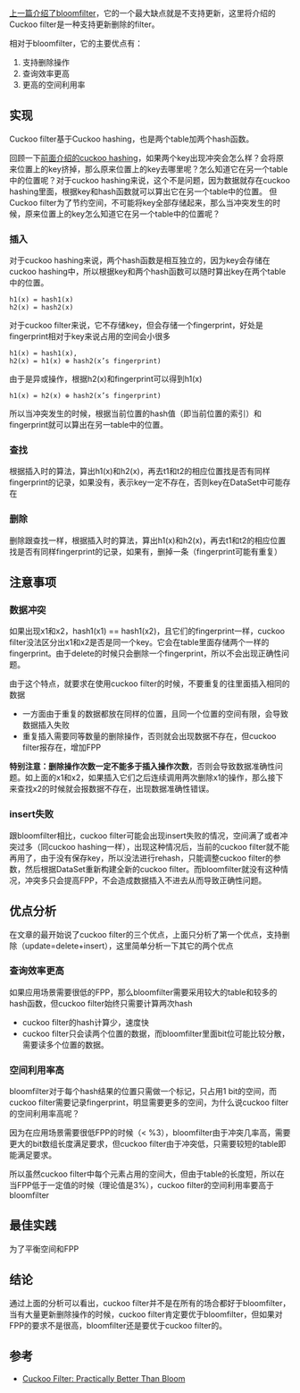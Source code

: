 [上一篇介绍了bloomfilter](002_bloomfilter.md)，它的一个最大缺点就是不支持更新，这里将介绍的Cuckoo filter是一种支持更新删除的filter。

相对于bloomfilter，它的主要优点有：

1. 支持删除操作
2. 查询效率更高   
3. 更高的空间利用率 

## 实现

Cuckoo filter基于Cuckoo hashing，也是两个table加两个hash函数。

回顾一下[前面介绍的cuckoo hashing](001_cuckoo_hashing.md)，如果两个key出现冲突会怎么样？会将原来位置上的key挤掉，那么原来位置上的key去哪里呢？怎么知道它在另一个table中的位置呢？对于cuckoo hashing来说，这个不是问题，因为数据就存在cuckoo hashing里面，根据key和hash函数就可以算出它在另一个table中的位置。 但Cuckoo filter为了节约空间，不可能将key全部存储起来，那么当冲突发生的时候，原来位置上的key怎么知道它在另一个table中的位置呢？

### 插入

对于cuckoo hashing来说，两个hash函数是相互独立的，因为key会存储在cuckoo hashing中，所以根据key和两个hash函数可以随时算出key在两个table中的位置。
```
h1(x) = hash1(x)
h2(x) = hash2(x)
```

对于cuckoo filter来说，它不存储key，但会存储一个fingerprint，好处是fingerprint相对于key来说占用的空间会小很多
```
h1(x) = hash1(x),
h2(x) = h1(x) ⊕ hash2(x’s fingerprint)
```

由于是异或操作，根据h2(x)和fingerprint可以得到h1(x)
```
h1(x) = h2(x) ⊕ hash2(x’s fingerprint)
```

所以当冲突发生的时候，根据当前位置的hash值（即当前位置的索引）和fingerprint就可以算出在另一table中的位置。

### 查找

根据插入时的算法，算出h1(x)和h2(x)，再去t1和t2的相应位置找是否有同样fingerprint的记录，如果没有，表示key一定不存在，否则key在DataSet中可能存在

### 删除

删除跟查找一样，根据插入时的算法，算出h1(x)和h2(x)，再去t1和t2的相应位置找是否有同样fingerprint的记录，如果有，删掉一条（fingerprint可能有重复）

## 注意事项

### 数据冲突

如果出现x1和x2，hash1(x1) == hash1(x2)，且它们的fingerprint一样，cuckoo filter没法区分出x1和x2是否是同一个key。它会在table里面存储两个一样的fingerprint。由于delete的时候只会删除一个fingerprint，所以不会出现正确性问题。

由于这个特点，就要求在使用cuckoo filter的时候，不要重复的往里面插入相同的数据

* 一方面由于重复的数据都放在同样的位置，且同一个位置的空间有限，会导致数据插入失败
* 重复插入需要同等数量的删除操作，否则就会出现数据不存在，但cuckoo filter报存在，增加FPP

**特别注意：删除操作次数一定不能多于插入操作次数**，否则会导致数据准确性问题。如上面的x1和x2，如果插入它们之后连续调用两次删除x1的操作，那么接下来查找x2的时候就会报数据不存在，出现数据准确性错误。

### insert失败

跟bloomfilter相比，cuckoo filter可能会出现insert失败的情况，空间满了或者冲突过多（同cuckoo hashing一样），出现这种情况后，当前的cuckoo filter就不能再用了，由于没有保存key，所以没法进行rehash，只能调整cuckoo filter的参数，然后根据DataSet重新构建全新的cuckoo filter。而bloomfilter就没有这种情况，冲突多只会提高FPP，不会造成数据插入不进去从而导致正确性问题。

## 优点分析

在文章的最开始说了cuckoo filter的三个优点，上面只分析了第一个优点，支持删除（update=delete+insert），这里简单分析一下其它的两个优点

### 查询效率更高 

如果应用场景需要很低的FPP，那么bloomfilter需要采用较大的table和较多的hash函数，但cuckoo filter始终只需要计算两次hash

* cuckoo filter的hash计算少，速度快
* cuckoo filter只会读两个位置的数据，而bloomfilter里面bit位可能比较分散，需要读多个位置的数据。

### 空间利用率高

bloomfilter对于每个hash结果的位置只需做一个标记，只占用1 bit的空间，而cuckoo filter需要记录fingerprint，明显需要更多的空间，为什么说cuckoo filter的空间利用率高呢？

因为在应用场景需要很低FPP的时候（< %3），bloomfilter由于冲突几率高，需要更大的bit数组长度满足要求，但cuckoo filter由于冲突低，只需要较短的table即能满足要求。

所以虽然cuckoo filter中每个元素占用的空间大，但由于table的长度短，所以在当FPP低于一定值的时候（理论值是3%），cuckoo filter的空间利用率要高于bloomfilter

## 最佳实践

为了平衡空间和FPP

## 结论

通过上面的分析可以看出，cuckoo filter并不是在所有的场合都好于bloomfilter，当有大量更新删除操作的时候，cuckoo filter肯定要优于bloomfilter，但如果对FPP的要求不是很高，bloomfilter还是要优于cuckoo filter的。

## 参考

* [Cuckoo Filter: Practically Better Than Bloom](https://www.cs.cmu.edu/~dga/papers/cuckoo-conext2014.pdf)
    